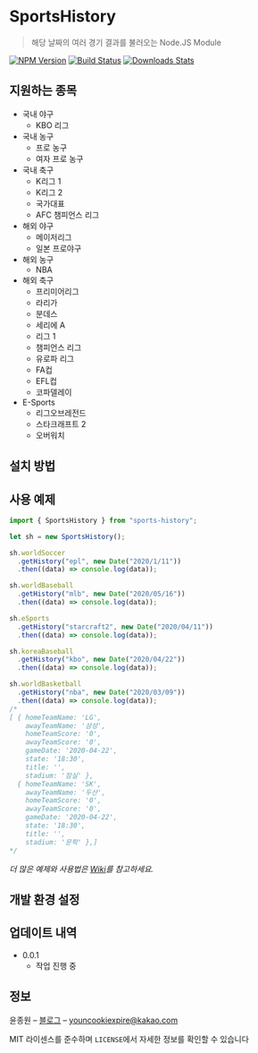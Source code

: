 # SportsHistory
> 해당 날짜의 여러 경기 결과를 불러오는 Node.JS Module

[![NPM Version][npm-image]][npm-url]
[![Build Status][travis-image]][travis-url]
[![Downloads Stats][npm-downloads]][npm-url]

## 지원하는 종목
* 국내 야구
  * KBO 리그
* 국내 농구
  * 프로 농구
  * 여자 프로 농구
* 국내 축구
  * K리그 1
  * K리그 2
  * 국가대표
  * AFC 챔피언스 리그
* 해외 야구
  * 메이저리그
  * 일본 프로야구
* 해외 농구
  * NBA
* 해외 축구
  * 프리미어리그
  * 라리가
  * 분데스
  * 세리에 A
  * 리그 1
  * 챔피언스 리그
  * 유로파 리그
  * FA컵
  * EFL컵
  * 코파델레이
* E-Sports
  * 리그오브레전드
  * 스타크래프트 2
  * 오버워치


## 설치 방법


## 사용 예제

```javascript
import { SportsHistory } from "sports-history";

let sh = new SportsHistory();

sh.worldSoccer
  .getHistory("epl", new Date("2020/1/11"))
  .then((data) => console.log(data));

sh.worldBaseball
  .getHistory("mlb", new Date("2020/05/16"))
  .then((data) => console.log(data));

sh.eSports
  .getHistory("starcraft2", new Date("2020/04/11"))
  .then((data) => console.log(data));

sh.koreaBaseball
  .getHistory("kbo", new Date("2020/04/22"))
  .then((data) => console.log(data));

sh.worldBasketball
  .getHistory("nba", new Date("2020/03/09"))
  .then((data) => console.log(data));
/*
[ { homeTeamName: 'LG',
    awayTeamName: '삼성',
    homeTeamScore: '0',
    awayTeamScore: '0',
    gameDate: '2020-04-22',
    state: '18:30',
    title: '',
    stadium: '잠실' },
  { homeTeamName: 'SK',
    awayTeamName: '두산',
    homeTeamScore: '0',
    awayTeamScore: '0',
    gameDate: '2020-04-22',
    state: '18:30',
    title: '',
    stadium: '문학' },]
*/
```
_더 많은 예제와 사용법은 [Wiki][wiki]를 참고하세요._

## 개발 환경 설정



## 업데이트 내역

* 0.0.1
    * 작업 진행 중

## 정보

윤종원 – [블로그](https://velog.io/@jeffyoun) – youncookiexpire@kakao.com

MIT 라이센스를 준수하며 ``LICENSE``에서 자세한 정보를 확인할 수 있습니다

<!-- Markdown link & img dfn's -->
[npm-image]: https://img.shields.io/npm/v/datadog-metrics.svg?style=flat-square
[npm-url]: https://npmjs.org/package/datadog-metrics
[npm-downloads]: https://img.shields.io/npm/dm/datadog-metrics.svg?style=flat-square
[travis-image]: https://travis-ci.org/korECM/SportsHistory.svg?branch=master
[travis-url]: https://travis-ci.org/korECM/SportsHistory
[wiki]: https://korecm.github.io/SportsHistory/
